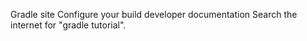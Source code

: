 Gradle site
Configure your build developer documentation
Search the internet for "gradle tutorial".
